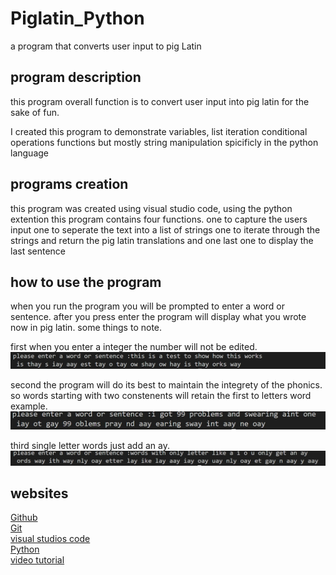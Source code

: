 # Piglatin_Python
a program that converts user input to pig Latin


## program description

this program overall function is to convert user input into pig latin for the sake of fun. 

I created this program to demonstrate 
variables,
list iteration
conditional
operations
functions
but mostly string manipulation
spicificly in the python language 


## programs creation

this program was created using visual studio code, using the python extention
this program contains four functions. 
one to capture the users input
one to seperate the text into a list of strings
one to iterate through the strings and return the pig latin translations
and one last one to display the last sentence

## how to use the program 

when you run the program you will be prompted to enter a word or sentence.
after you press enter the program will display what you wrote now in pig latin. 
some things to note.

first when you enter a integer the number will not be edited.
![integer example](https://github.com/bshort95/Piglatin_Python/blob/master/Capture.JPG?raw=true)

second the program will do its best to maintain the integrety of the phonics. so words starting with two constenents will retain the first to letters
word example.
![phonics example](https://github.com/bshort95/Piglatin_Python/blob/master/Capture1.JPG?raw=true)

third single letter words just add an ay.
![single letter example](https://github.com/bshort95/Piglatin_Python/blob/master/Capture3.JPG?raw=true)



## websites

[Github](www.github.com)  
[Git](https://git-scm.com/)  
[visual studios code](https://code.visualstudio.com/)  
[Python](https://www.python.org/)  
[video tutorial](https://video.byui.edu/media/0_v2afnpby)
